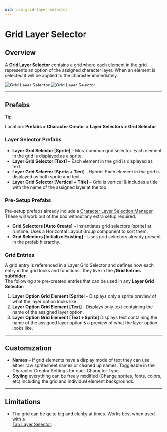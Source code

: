 ```yaml
---
uid: ccm-grid-layer-selector
---
```


# Grid Layer Selector

## Overview

A **Grid Layer Selector** contains a grid where each element in the grid represents an option of the assigned character layer. When an element is selected it will be applied to the character immediately.

![Grid Layer Selector](~/images/ccm-layer-selectors/grid-layer-selector.png)
![Grid Layer Selector](~/images/ccm-layer-selectors/grid-layer-selector-variant-2.png)

---

## Prefabs

> [!TIP]
> Location: **Prefabs > Character Creator > Layer Selectors > Grid Selector**

### Layer Selector Prefabs
- **Layer Grid Selector [Sprite]** – Most common grid selector. Each element in the grid is displayed as a sprite.  
- **Layer Grid Selector [Text]** – Each element in the grid is displayed as text.  
- **Layer Grid Selector [Sprite + Text]** - Hybrid. Each element in the grid is displayed as both sprite and text.  
- **Layer Grid Selector [Vertical + Title]** – Grid is vertical & includes a title with the name of the assigned layer at the top.  

### Pre-Setup Prefabs
Pre-setup prefabs already include a [Character Layer Selection Manager](xref:ccm-layer-selector-setup#character-layer-selection-manager).  
These will work out of the box without any extra setup required.

- **Grid Selectors [Auto Create]** – Instantiates grid selectors [sprite] at runtime. Uses a Horizontal Layout Group component to sort them.  
- **Grid Selectors [Initialize Existing]** – Uses grid selectors already present in the prefab hierarchy.  

### Grid Entries
A grid entry is referenced in a Layer Grid Selector and defines how each entry in the grid looks and functions.
They live in the **/Grid Entries subfolder**.  
The following are pre-created entries that can be used in any **Layer Grid Selector**:
1. **Layer Option Grid Element [Sprite]** - Displays only a sprite preview of what the layer option looks like.
2. **Layer Option Grid Element [Text]** - Displays only text containing the name of the assigned layer option.
3. **Layer Option Grid Element [Text + Sprite]** Displays text containing the name of the assigned layer option & a preview of what the layer option looks like.

---

## Customization

- **Names** – If grid elements have a display mode of text they can use either raw spritesheet names or cleaned up names. Toggleable in the Character Creator Settings for each Character Type.
- **Styling** everything can be freely modified (Change sprites, fonts, colors, etc) including the grid and individual element backgrounds.

---

## Limitations

- The grid can be quite big and clunky at times. Works best when used with a  
[Tab Layer Selector](xref:ccm-tab-layer-selector).